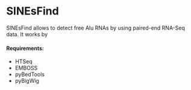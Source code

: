 # SINEsFind

SINEsFind allows to detect free Alu RNAs by using paired-end RNA-Seq data.
It works by  

#### Requirements:

 * HTSeq
 * EMBOSS
 * pyBedTools
 * pyBigWig
